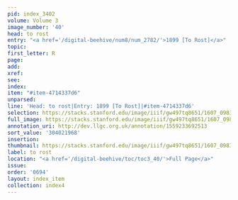 ```yaml
---
pid: index_3402
volume: Volume 3
image_number: '40'
head: to rost
entry: "<a href='/digital-beehive/num8/num_2782/'>1899 [To Rost]</a>"
topic:
first_letter: R
page:
add:
xref:
see:
index:
item: "#item-4714337d6"
unparsed:
line: 'Head: to rost|Entry: 1899 [To Rost]|#item-4714337d6'
selection: https://stacks.stanford.edu/image/iiif/gw497tq8651/1607_0983/1153,1968,430,93/full/0/default.jpg
full_image: https://stacks.stanford.edu/image/iiif/gw497tq8651/1607_0983/full/full/0/default.jpg
annotation_uri: http://dev.llgc.org.uk/annotation/1559233692513
sort_value: '304021968'
insertion:
thumbnail: https://stacks.stanford.edu/image/iiif/gw497tq8651/1607_0983/1153,1968,430,93/150,/0/default.jpg
label: to rost
location: "<a href='/digital-beehive/toc/toc3_40/'>Full Page</a>"
issue:
order: '0694'
layout: index_item
collection: index4
---
```

